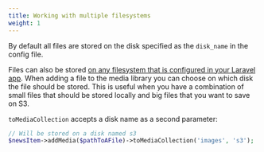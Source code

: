 ```yaml
---
title: Working with multiple filesystems
weight: 1
---
```


By default all files are stored on the disk specified as the `disk_name` in the config file.

Files can also be stored [on any filesystem that is configured in your Laravel app](http://laravel.com/docs/5.4/filesystem#configuration). When adding a file to the media library you can choose on which disk the file should be stored. This is useful when you have a combination of small files that should be stored locally and big files that you want to save on S3.

`toMediaCollection` accepts a disk name as a second parameter:

```php
// Will be stored on a disk named s3
$newsItem->addMedia($pathToAFile)->toMediaCollection('images', 's3');
```

